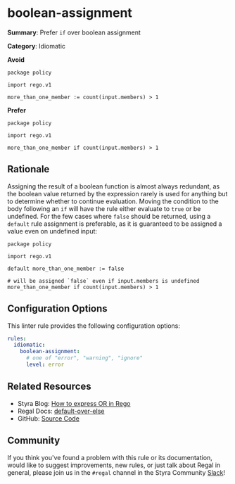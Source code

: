 # boolean-assignment

**Summary**: Prefer `if` over boolean assignment

**Category**: Idiomatic

**Avoid**
```rego
package policy

import rego.v1

more_than_one_member := count(input.members) > 1
```

**Prefer**
```rego
package policy

import rego.v1

more_than_one_member if count(input.members) > 1
```

## Rationale

Assigning the result of a boolean function is almost always redundant, as the boolean value returned by the expression
rarely is used for anything but to determine whether to continue evaluation. Moving the condition to the body following
an `if` will have the rule either evaluate to `true` or be undefined. For the few cases where `false` should be
returned, using a `default` rule assignment is preferable, as it is guaranteed to be assigned a value even on undefined
input:

```rego
package policy

import rego.v1

default more_than_one_member := false

# will be assigned `false` even if input.members is undefined
more_than_one_member if count(input.members) > 1
```

## Configuration Options

This linter rule provides the following configuration options:

```yaml
rules:
  idiomatic:
    boolean-assignment:
      # one of "error", "warning", "ignore"
      level: error
```

## Related Resources

- Styra Blog: [How to express OR in Rego](https://www.styra.com/blog/how-to-express-or-in-rego/)
- Regal Docs: [default-over-else](https://docs.styra.com/regal/rules/style/default-over-else)
- GitHub: [Source Code](https://github.com/StyraInc/regal/blob/main/bundle/regal/rules/idiomatic/boolean-assignment/boolean_assignment.rego)

## Community

If you think you've found a problem with this rule or its documentation, would like to suggest improvements, new rules,
or just talk about Regal in general, please join us in the `#regal` channel in the Styra Community
[Slack](https://communityinviter.com/apps/styracommunity/signup)!
